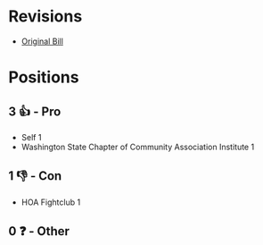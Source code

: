# Revisions
* [Original Bill](1/)

# Positions
## 3 👍 - Pro
* Self 1
* Washington State Chapter of Community Association Institute 1

## 1 👎 - Con
* HOA Fightclub 1

## 0 ❓ - Other
